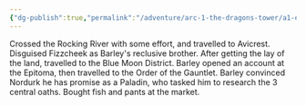 ```yaml
---
{"dg-publish":true,"permalink":"/adventure/arc-1-the-dragons-tower/a1-e2/"}
---
```


Crossed the Rocking River with some effort, and travelled to Avicrest. Disguised Fizzcheek as Barley's reclusive brother. After getting the lay of the land, travelled to the Blue Moon District. Barley opened an account at the Epitoma, then travelled to the Order of the Gauntlet. Barley convinced Nordurk he has promise as a Paladin, who tasked him to research the 3 central oaths. Bought fish and pants at the market.